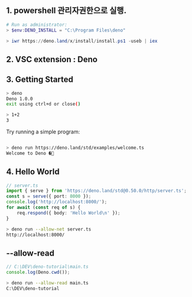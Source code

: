 ## 1. powershell 관리자권한으로 실행.

```powershell
# Run as administrator:
> $env:DENO_INSTALL = "C:\Program Files\deno"

> iwr https://deno.land/x/install/install.ps1 -useb | iex
```

## 2. VSC extension : Deno

## 3. Getting Started

```sh
> deno
Deno 1.0.0
exit using ctrl+d or close()

> 1+2
3

```

Try running a simple program:

```sh

> deno run https://deno.land/std/examples/welcome.ts
Welcome to Deno �🦕

```

## 4. Hello World

```ts
// server.ts
import { serve } from 'https://deno.land/std@0.50.0/http/server.ts';
const s = serve({ port: 8000 });
console.log('http://localhost:8000/');
for await (const req of s) {
	req.respond({ body: 'Hello World\n' });
}
```

```sh
> deno run --allow-net server.ts
http://localhost:8000/
```

## --allow-read

```ts
// C:\DEV\deno-tutorial\main.ts
console.log(Deno.cwd());
```

```sh
> deno run --allow-read main.ts
C:\DEV\deno-tutorial
```

